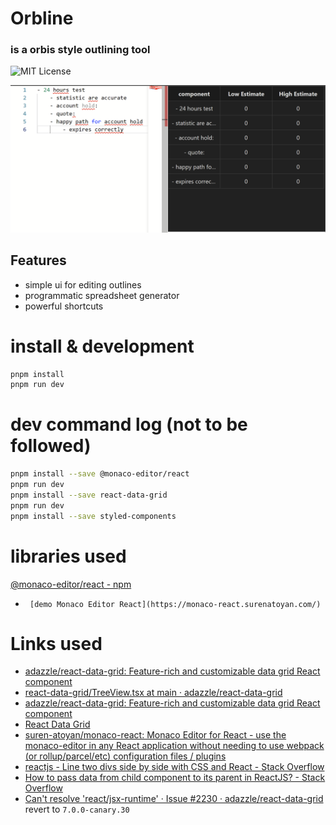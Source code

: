 # Orbline
### is a orbis style outlining tool
![MIT License](https://img.shields.io/badge/license-MIT-blue.svg)

<img style="align:center" src="assets/2022-01-16-21-32-58.png" alt="orbline" >

## Features
- simple ui for editing outlines
- programmatic  spreadsheet generator
- powerful shortcuts

# install & development
```bash
pnpm install
pnpm run dev
```


# dev command log  (not to be followed)
```bash
pnpm install --save @monaco-editor/react
pnpm run dev
pnpm install --save react-data-grid
pnpm run dev
pnpm install --save styled-components
```


# libraries used
[@monaco-editor/react - npm](https://www.npmjs.com/package/@monaco-editor/react)
-      [demo Monaco Editor React](https://monaco-react.surenatoyan.com/)

# Links used
- [adazzle/react-data-grid: Feature-rich and customizable data grid React component](https://github.com/adazzle/react-data-grid#groupformatterprops)
- [react-data-grid/TreeView.tsx at main · adazzle/react-data-grid](https://github.com/adazzle/react-data-grid/blob/main/website/demos/TreeView.tsx)
- [adazzle/react-data-grid: Feature-rich and customizable data grid React component](https://github.com/adazzle/react-data-grid)
- [React Data Grid](https://adazzle.github.io/react-data-grid/#/tree-view)
- [suren-atoyan/monaco-react: Monaco Editor for React - use the monaco-editor in any React application without needing to use webpack (or rollup/parcel/etc) configuration files / plugins](https://github.com/suren-atoyan/monaco-react)
- [reactjs - Line two divs side by side with CSS and React - Stack Overflow](https://stackoverflow.com/questions/39702130/line-two-divs-side-by-side-with-css-and-react)
- [How to pass data from child component to its parent in ReactJS? - Stack Overflow](https://stackoverflow.com/questions/38394015/how-to-pass-data-from-child-component-to-its-parent-in-reactjs)
- [Can't resolve 'react/jsx-runtime' · Issue #2230 · adazzle/react-data-grid](https://github.com/adazzle/react-data-grid/issues/2230)
    revert to `7.0.0-canary.30`
